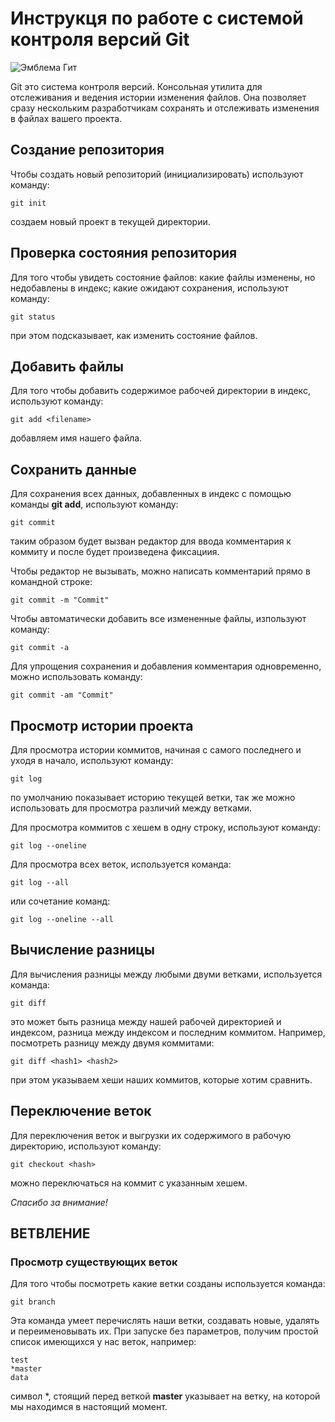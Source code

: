 # **Инструкця по работе с системой контроля версий Git**

![Эмблема Гит](Gitlogo.jpg)

Git это система контроля версий. Консольная утилита для отслеживания и ведения истории изменения файлов. Она позволяет сразу нескольким разработчикам сохранять и отслеживать изменения в файлах вашего проекта. 

## Создание репозитория

Чтобы создать новый репозиторий (инициализировать) используют команду:

    git init
    
создаем новый проект в текущей директории.

## Проверка состояния репозитория

Для того чтобы увидеть состояние файлов: какие файлы изменены, но недобавлены в индекс; какие ожидают сохранения, используют команду:

    git status

при этом подсказывает, как изменить состояние файлов.

## Добавить файлы

Для того чтобы добавить содержимое рабочей директории в индекс, используют команду:

    git add <filename>

добавляем имя нашего файла.

## Сохранить данные

Для сохранения всех данных, добавленных в индекс с помощью команды **git add**, используют команду:

    git commit

таким образом будет вызван редактор для ввода комментария к коммиту и после будет произведена фиксациия.

Чтобы редактор не вызывать, можно написать комментарий прямо в командной строке:

    git commit -m "Commit"

Чтобы автоматически добавить все измененные файлы, изпользуют команду:

    git commit -a

Для упрощения сохранения и добавления комментария одновременно, можно использовать команду:

    git commit -am "Commit"

## Просмотр истории проекта

Для просмотра истории коммитов, начиная с самого последнего и уходя в начало, используют команду:

    git log

по умолчанию показывает историю текущей ветки, так же можно использовать для просмотра различий между ветками.

Для просмотра коммитов с хешем в одну строку, используют команду:

    git log --oneline

Для просмотра всех веток, используется команда:

    git log --all

или сочетание команд:

    git log --oneline --all

## Вычисление разницы

Для вычисления разницы между любыми двуми ветками, используется команда:

    git diff

это может быть разница между нашей рабочей директорией и  индексом, разница между индексом и последним коммитом.
Например, посмотреть разницу между двумя коммитами:

    git diff <hash1> <hash2>

при этом указываем хеши наших коммитов, которые хотим сравнить.

## Переключение веток

Для переключения веток и выгрузки их содержимого в рабочую директорию, используют команду:

    git checkout <hash>

можно переключаться на коммит с указанным хешем.

*Спасибо за внимание!*

## ВЕТВЛЕНИЕ

### Просмотр существующих веток

Для того чтобы посмотреть какие ветки созданы используется команда:

    git branch

Эта команда умеет перечислять наши ветки, создавать новые, удалять и переименовывать их.
При запуске без параметров, получим простой список имеющихся у нас веток, например:

    test
    *master
    data

 символ *, стоящий перед веткой **master** указывает на ветку, на которой мы находимся в настоящий момент.

 
